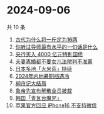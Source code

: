 # 2024-09-06

共 10 条

<!-- BEGIN -->
<!-- 最后更新时间 Fri Sep 06 2024 07:14:24 GMT+0800 (China Standard Time) -->

1. [古代为什么将一斤定为16两](https://www.zhihu.com/search?q=%E5%8F%A4%E4%BB%A3%E4%B8%BA%E4%BB%80%E4%B9%88%E5%B0%86%E4%B8%80%E6%96%A4%E5%AE%9A%E4%B8%BA16%E4%B8%A4)
1. [你听过导师最有水平的一句话是什么](https://www.zhihu.com/search?q=%E4%BD%A0%E5%90%AC%E8%BF%87%E5%AF%BC%E5%B8%88%E6%9C%80%E6%9C%89%E6%B0%B4%E5%B9%B3%E7%9A%84%E4%B8%80%E5%8F%A5%E8%AF%9D%E6%98%AF%E4%BB%80%E4%B9%88)
1. [央行买入 4000 亿元特别国债](https://www.zhihu.com/search?q=%E5%A4%AE%E8%A1%8C%E4%B9%B0%E5%85%A5%204000%20%E4%BA%BF%E5%85%83%E7%89%B9%E5%88%AB%E5%9B%BD%E5%80%BA)
1. [夫妻离婚都不要女儿法院判不准离](https://www.zhihu.com/search?q=%E5%A4%AB%E5%A6%BB%E7%A6%BB%E5%A9%9A%E9%83%BD%E4%B8%8D%E8%A6%81%E5%A5%B3%E5%84%BF%E6%B3%95%E9%99%A2%E5%88%A4%E4%B8%8D%E5%87%86%E7%A6%BB)
1. [日本多地「大米荒」持续](https://www.zhihu.com/search?q=%E6%97%A5%E6%9C%AC%E5%A4%9A%E5%9C%B0%E3%80%8C%E5%A4%A7%E7%B1%B3%E8%8D%92%E3%80%8D%E6%8C%81%E7%BB%AD)
1. [2024年内地暑期档遇冷](https://www.zhihu.com/search?q=2024%E5%B9%B4%E5%86%85%E5%9C%B0%E6%9A%91%E6%9C%9F%E6%A1%A3%E9%81%87%E5%86%B7)
1. [柳舟记大结局](https://www.zhihu.com/search?q=%E6%9F%B3%E8%88%9F%E8%AE%B0%E5%A4%A7%E7%BB%93%E5%B1%80)
1. [象帝先宣布解散全员被裁](https://www.zhihu.com/search?q=%E8%B1%A1%E5%B8%9D%E5%85%88%E5%AE%A3%E5%B8%83%E8%A7%A3%E6%95%A3%E5%85%A8%E5%91%98%E8%A2%AB%E8%A3%81)
1. [韩国「青瓦台魔咒」](https://www.zhihu.com/search?q=%E9%9F%A9%E5%9B%BD%E3%80%8C%E9%9D%92%E7%93%A6%E5%8F%B0%E9%AD%94%E5%92%92%E3%80%8D)
1. [苹果官方回应 iPhone16 不支持微信](https://www.zhihu.com/search?q=%E8%8B%B9%E6%9E%9C%E5%AE%98%E6%96%B9%E5%9B%9E%E5%BA%94%20iPhone16%20%E4%B8%8D%E6%94%AF%E6%8C%81%E5%BE%AE%E4%BF%A1)

<!-- END -->
